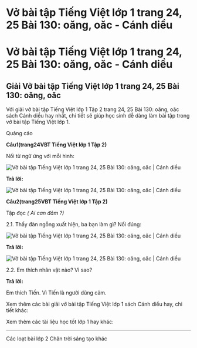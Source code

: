 # Vở bài tập Tiếng Việt lớp 1 trang 24, 25 Bài 130: oăng, oăc - Cánh diều

# Vở bài tập Tiếng Việt lớp 1 trang 24, 25 Bài 130: oăng, oăc - Cánh diều

## Giải Vở bài tập Tiếng Việt lớp 1 trang 24, 25 Bài 130: oăng, oăc

Với giải vở bài tập Tiếng Việt lớp 1 Tập 2 trang 24, 25 Bài 130: oăng, oăc sách Cánh diều hay nhất, chi tiết sẽ giúp học sinh dễ dàng làm bài tập trong vở bài tập Tiếng Việt lớp 1.

Quảng cáo

**Câu****1****(trang****24****VBT Tiếng Việt lớp 1 Tập 2)**

Nối từ ngữ ứng với mỗi hình:

![Vở bài tập Tiếng Việt lớp 1 trang 24, 25 Bài 130: oăng, oăc | Cánh diều](https://www.vietjack.com/vbt-tieng-viet-1-cd/images/bai-130-oang-oac-87816.png)

**Trả lời:**

![Vở bài tập Tiếng Việt lớp 1 trang 24, 25 Bài 130: oăng, oăc | Cánh diều](https://www.vietjack.com/vbt-tieng-viet-1-cd/images/bai-130-oang-oac-87822.png)

**Câu****2****(trang****25****VBT Tiếng Việt lớp 1 Tập 2)**

Tập đọc _( Ai can đảm ?)_

2.1. Thấy đàn ngỗng xuất hiện, ba bạn làm gì? Nối đúng:

![Vở bài tập Tiếng Việt lớp 1 trang 24, 25 Bài 130: oăng, oăc | Cánh diều](https://www.vietjack.com/vbt-tieng-viet-1-cd/images/bai-130-oang-oac-87817.png)

**Trả lời:**

![Vở bài tập Tiếng Việt lớp 1 trang 24, 25 Bài 130: oăng, oăc | Cánh diều](https://www.vietjack.com/vbt-tieng-viet-1-cd/images/bai-130-oang-oac-87821.png)

2.2. Em thích nhân vật nào? Vì sao?

**Trả lời:**

Em thích Tiến. Vì Tiến là người dũng cảm.

Xem thêm các bài giải vở bài tập Tiếng Việt lớp 1 sách Cánh diều hay, chi tiết khác:

Xem thêm các tài liệu học tốt lớp 1 hay khác:

* * *

Các loạt bài lớp 2 Chân trời sáng tạo khác
